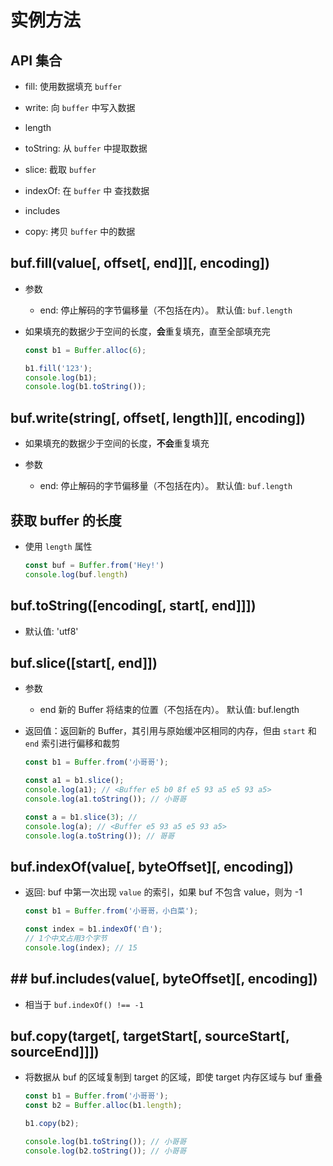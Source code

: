 # 实例方法

## API 集合

+ fill: 使用数据填充 `buffer`

+ write: 向 `buffer` 中写入数据

+ length

+ toString: 从 `buffer` 中提取数据

+ slice: 截取 `buffer`

+ indexOf: 在 `buffer` 中 查找数据

+ includes

+ copy: 拷贝 `buffer` 中的数据

## buf.fill(value[, offset[, end]]\[, encoding])

+ 参数

  + end: 停止解码的字节偏移量（不包括在内）。 默认值: `buf.length`

+ 如果填充的数据少于空间的长度，**会**重复填充，直至全部填充完

    ```js
    const b1 = Buffer.alloc(6);

    b1.fill('123');
    console.log(b1);
    console.log(b1.toString());
    ```

## buf.write(string\[, offset\[, length]]\[, encoding])

+ 如果填充的数据少于空间的长度，**不会**重复填充

+ 参数

  + end: 停止解码的字节偏移量（不包括在内）。 默认值: `buf.length`

## 获取 buffer 的长度

+ 使用 `length` 属性

    ```js
    const buf = Buffer.from('Hey!')
    console.log(buf.length)
    ```

## buf.toString(\[encoding\[, start\[, end]]])

+ 默认值: 'utf8'

## buf.slice(\[start\[, end]])

+ 参数

  + end 新的 Buffer 将结束的位置（不包括在内）。 默认值: buf.length

+ 返回值：返回新的 Buffer，其引用与原始缓冲区相同的内存，但由 `start` 和 `end` 索引进行偏移和裁剪

    ```js
    const b1 = Buffer.from('小哥哥');

    const a1 = b1.slice();
    console.log(a1); // <Buffer e5 b0 8f e5 93 a5 e5 93 a5>
    console.log(a1.toString()); // 小哥哥

    const a = b1.slice(3); //
    console.log(a); // <Buffer e5 93 a5 e5 93 a5>
    console.log(a.toString()); // 哥哥
    ```

## buf.indexOf(value\[, byteOffset]\[, encoding])

+ 返回:  buf 中第一次出现 `value` 的索引，如果 buf 不包含 value，则为 -1

    ```js
    const b1 = Buffer.from('小哥哥，小白菜');

    const index = b1.indexOf('白');
    // 1个中文占用3个字节
    console.log(index); // 15
    ```

## ## buf.includes(value\[, byteOffset]\[, encoding])

+ 相当于 `buf.indexOf() !== -1`

## buf.copy(target\[, targetStart\[, sourceStart\[, sourceEnd]]])

+ 将数据从 buf 的区域复制到 target 的区域，即使 target 内存区域与 buf 重叠

    ```js
    const b1 = Buffer.from('小哥哥');
    const b2 = Buffer.alloc(b1.length);

    b1.copy(b2);

    console.log(b1.toString()); // 小哥哥
    console.log(b2.toString()); // 小哥哥
    ```
